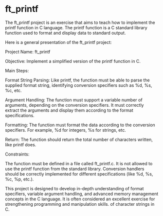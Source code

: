 # ft_printf

The ft_printf project is an exercise that aims to teach how to implement the printf function in C language. The printf function is a C standard library function used to format and display data to standard output.

Here is a general presentation of the ft_printf project:

Project Name: ft_printf

Objective: Implement a simplified version of the printf function in C.

Main Steps:

  Format String Parsing: Like printf, the function must be able to parse the supplied format string, identifying conversion specifiers such as %d, %s, %c, etc.

  Argument Handling: The function must support a variable number of arguments, depending on the conversion specifiers. It must correctly extract the arguments and display them according to the format specifications.

  Formatting: The function must format the data according to the conversion specifiers. For example, %d for integers, %s for strings, etc.

  Return: The function should return the total number of characters written, like printf does.

Constraints:

  The function must be defined in a file called ft_printf.c.
  It is not allowed to use the printf function from the standard library.
  Conversion handlers should be correctly implemented for different specifications (like %d, %s, %c, %p, etc.).

This project is designed to develop in-depth understanding of format specifiers, variable argument handling, and advanced memory management concepts in the C language. It is often considered an excellent exercise for strengthening programming and manipulation skills. of character strings in C.
